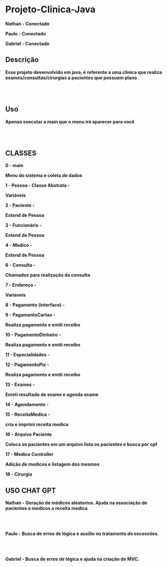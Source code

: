 # Projeto-Clinica-Java

<b>

<p>Nathan - Conectado <p>

<p>Paulo - Conectado<p>

<p>Gabriel - Conectado<p>

## Descrição
<p>Esse projeto desenvolvido em java, é referente a uma clinica que realiza exames/consultas/cirurgias a pacientes que possuem plano</p><br><br>

## Uso

<p>Apenas executar a main que o menu irá aparecer para você</p><br><br>



## CLASSES

0 - main <br>
<p>Menu do sistema e coleta de dados</p>

1 - Pessoa - Classe Abstrata - <br>
<p>Variáveis</p>

2 - Paciente - <br>
<p>Extend de Pessoa</p>

3 - Funcionário - <br>
<p>Extend de Pessoa</p>

4 - Medico - <br>  
<p>Extend de Pessoa</p>

6 - Consulta - <br>
<p>Chamados para realização da consulta</p>

7 - Endereço - <br>
<p>Variaveis</p>

8 - Pagamento (interface) - <br>

9 - PagamentoCartao - <br>      
<p>Realiza pagamento e emiti receibo</p>

10 - PagamentoDinheiro - <br>
<p>Realiza pagamento e emiti receibo</p>

11 - Especialidades - <br>

12 - PagamentoPix - <br>
<p>Realiza pagamento e emiti receibo</p>

13 - Exames - <br>
<p>Emeti resultado de exame e agenda exame</p>

14 - Agendamento - <br>

15 - ReceitaMedica - <br>
<p>cria e imprimi receita medica</p>

16 - Arquivo Paciente <br>
<p>Coloca os pacientes em um arquivo lista os pacientes e busca por cpf</p>

17 - Medico Controller <br>
<p>Adição de medicos e listagem dos mesmos</p>

18 - Cirurgia <br>

## USO CHAT GPT

<p>Nathan - Geração de médicos aleatorios. Ajuda na associação de pacientes e medicos a receita medica </p> <br><br>

<p>Paulo - Busca de erros de lógica e auxílio no tratamento de excessões.</p> <br><br>

<p>Gabriel - Busca de erros de lógica e ajuda na criação de MVC.</p> <br><br>